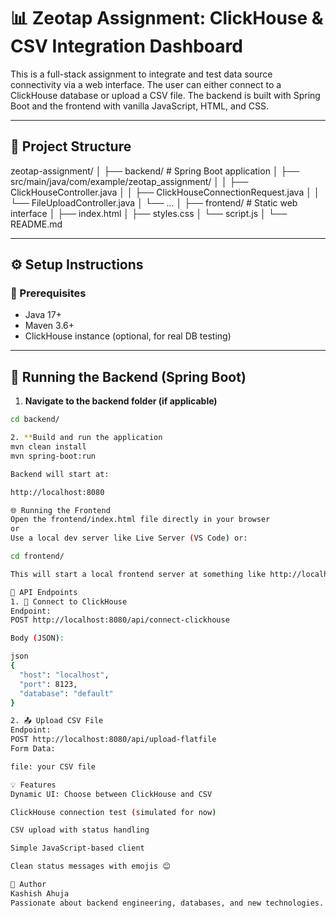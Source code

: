 # 📊 Zeotap Assignment: ClickHouse & CSV Integration Dashboard

This is a full-stack assignment to integrate and test data source connectivity via a web interface. The user can either connect to a ClickHouse database or upload a CSV file. The backend is built with Spring Boot and the frontend with vanilla JavaScript, HTML, and CSS.

---

## 📁 Project Structure

zeotap-assignment/ │ ├── backend/ # Spring Boot application │ ├── src/main/java/com/example/zeotap_assignment/ │ │ ├── ClickHouseController.java │ │ ├── ClickHouseConnectionRequest.java │ │ └── FileUploadController.java │ └── ... │ ├── frontend/ # Static web interface │ ├── index.html │ ├── styles.css │ └── script.js │ └── README.md


---

## ⚙️ Setup Instructions

### 🧱 Prerequisites

- Java 17+
- Maven 3.6+
- ClickHouse instance (optional, for real DB testing)

---

## 🚀 Running the Backend (Spring Boot)

1. **Navigate to the backend folder (if applicable)**

```bash
cd backend/

2. **Build and run the application
mvn clean install
mvn spring-boot:run

Backend will start at:

http://localhost:8080

🌐 Running the Frontend
Open the frontend/index.html file directly in your browser
or
Use a local dev server like Live Server (VS Code) or:

cd frontend/

This will start a local frontend server at something like http://localhost:3000

🔁 API Endpoints
1. 📡 Connect to ClickHouse
Endpoint:
POST http://localhost:8080/api/connect-clickhouse

Body (JSON):

json
{
  "host": "localhost",
  "port": 8123,
  "database": "default"
}

2. 📤 Upload CSV File
Endpoint:
POST http://localhost:8080/api/upload-flatfile
Form Data:

file: your CSV file

💡 Features
Dynamic UI: Choose between ClickHouse and CSV

ClickHouse connection test (simulated for now)

CSV upload with status handling

Simple JavaScript-based client

Clean status messages with emojis 😊

🙌 Author
Kashish Ahuja
Passionate about backend engineering, databases, and new technologies.
